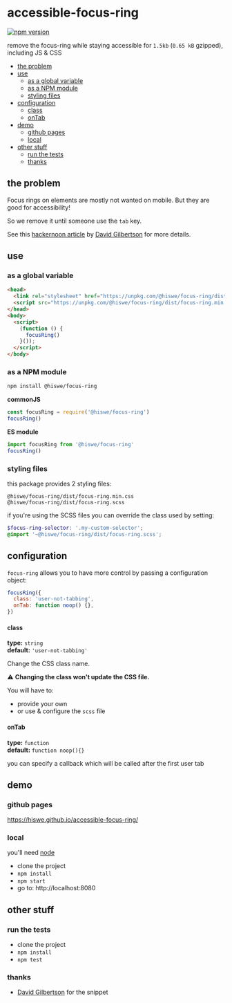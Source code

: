 # accessible-focus-ring

[![npm version](https://badge.fury.io/js/%40hiswe%2Ffocus-ring.svg)](https://badge.fury.io/js/%40hiswe%2Ffocus-ring)

remove the focus-ring while staying accessible
for `1.5kb` (`0.65 kB` gzipped), including JS & CSS

<!-- START doctoc generated TOC please keep comment here to allow auto update -->
<!-- DON'T EDIT THIS SECTION, INSTEAD RE-RUN doctoc TO UPDATE -->

- [the problem](#the-problem)
- [use](#use)
  - [as a global variable](#as-a-global-variable)
  - [as a NPM module](#as-a-npm-module)
  - [styling files](#styling-files)
- [configuration](#configuration)
  - [class](#class)
  - [onTab](#ontab)
- [demo](#demo)
  - [github pages](#github-pages)
  - [local](#local)
- [other stuff](#other-stuff)
  - [run the tests](#run-the-tests)
  - [thanks](#thanks)

<!-- END doctoc generated TOC please keep comment here to allow auto update -->

## the problem

Focus rings on elements are mostly not wanted on mobile.
But they are good for accessibility!

So we remove it until someone use the `tab` key.

See this [hackernoon article](https://hackernoon.com/removing-that-ugly-focus-ring-and-keeping-it-too-6c8727fefcd2) by [David Gilbertson](https://hackernoon.com/@david.gilbertson) for more details.

## use

### as a global variable

```html
<head>
  <link rel="stylesheet" href="https://unpkg.com/@hiswe/focus-ring/dist/focus-ring.min.css">
  <script src="https://unpkg.com/@hiswe/focus-ring/dist/focus-ring.min.js"></script>
</head>
<body>
  <script>
    (function () {
      focusRing()
    }());
  </script>
</body>
```

### as a NPM module

```sh
npm install @hiswe/focus-ring
```

**commonJS**

```js
const focusRing = require('@hiswe/focus-ring')
focusRing()
```

**ES module**

```js
import focusRing from '@hiswe/focus-ring'
focusRing()
```

### styling files

this package provides 2 styling files:

```
@hiswe/focus-ring/dist/focus-ring.min.css
@hiswe/focus-ring/dist/focus-ring.scss
```

if you're using the SCSS files you can override the class used by setting:

```scss
$focus-ring-selector: '.my-custom-selector';
@import '~@hiswe/focus-ring/dist/focus-ring.scss';
```

## configuration

`focus-ring` allows you to have more control by passing a configuration object:

```js
focusRing({
  class: 'user-not-tabbing',
  onTab: function noop() {},
})
```

#### class

**type:** `string`  
**default:** `'user-not-tabbing'`

Change the CSS class name.

⚠️ **Changing the class won't update the CSS file.**

You will have to:

- provide your own
- or use & configure the `scss` file

#### onTab

**type:** `function`  
**default:** `function noop(){}`

you can specify a callback which will be called after the first user tab

## demo

### github pages

https://hiswe.github.io/accessible-focus-ring/

### local

you'll need [node](https://nodejs.org/en/)

- clone the project
- `npm install`
- `npm start`
- go to: http://localhost:8080

## other stuff

### run the tests

- clone the project
- `npm install`
- `npm test`

### thanks

- [David Gilbertson](https://hackernoon.com/@david.gilbertson) for the snippet

